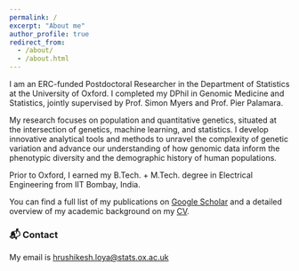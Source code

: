 ```yaml
---
permalink: /
excerpt: "About me"
author_profile: true
redirect_from: 
  - /about/
  - /about.html
---
```


I am an ERC-funded Postdoctoral Researcher in the Department of Statistics at the University of Oxford. I completed my DPhil in Genomic Medicine and Statistics, jointly supervised by Prof. Simon Myers and Prof. Pier Palamara.  

My research focuses on population and quantitative genetics, situated at the intersection of genetics, machine learning, and statistics. I develop innovative analytical tools and methods to unravel the complexity of genetic variation and advance our understanding of how genomic data inform the phenotypic diversity and the demographic history of human populations.

Prior to Oxford, I earned my B.Tech. + M.Tech. degree in Electrical Engineering from IIT Bombay, India.  

You can find a full list of my publications on [Google Scholar](https://scholar.google.com/citations?user=EqdxCJ4AAAAJ&hl=id) and a detailed overview of my academic background on my [CV](/images/hrushikesh_loya_CV_2025_09.pdf).  

### 📬 Contact

My email is hrushikesh.loya@stats.ox.ac.uk